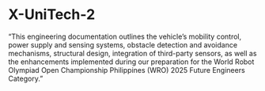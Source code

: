 # X-UniTech-2
“This engineering documentation outlines the vehicle’s mobility control, power supply and sensing systems, obstacle detection and avoidance mechanisms, structural design, integration of third-party sensors, as well as the enhancements implemented during our preparation for the World Robot Olympiad Open Championship Philippines (WRO) 2025 Future Engineers Category.”
